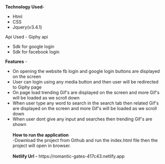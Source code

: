 <div><b>Technology Used</b>- <ul><li>Html</li><li>CSS </li><li> Jquery(v3.4.1)</li></ul></div>
<div> Api Used - Giphy api</div>
<div><ul><li>Sdk for google login</li><li>Sdk for facebook login</li></div>
<div><b>Features</b> - <ul><li>On opening the website fb login and google login buttons are displayed on the screen</li>
  <li>User can login using any media button and then user will be redirected to Giphy page</li><li> On page load trending Gif's are displayed on the screen and more Gif's will be loaded as we scroll down</li>
	<li> When user type any word to search in the search tab then related Gif's are displayed on the screen and more Gif's will be loaded as we scroll down</li>
	<li>When user dont give any input and searches then trending Gif's are shown</li><br/>
	<div><b>How to run the application</b> <br/>-Download the project from Github and run the index.html file then the project will open in browser.</div><br/>
<div><b>Netlify Url -</b> https://romantic-gates-417c43.netlify.app</div>
